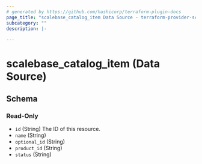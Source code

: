 ```yaml
---
# generated by https://github.com/hashicorp/terraform-plugin-docs
page_title: "scalebase_catalog_item Data Source - terraform-provider-scalebase"
subcategory: ""
description: |-
  
---
```


# scalebase_catalog_item (Data Source)





<!-- schema generated by tfplugindocs -->
## Schema

### Read-Only

- `id` (String) The ID of this resource.
- `name` (String)
- `optional_id` (String)
- `product_id` (String)
- `status` (String)
